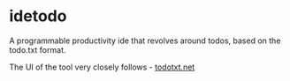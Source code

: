 # idetodo
A programmable productivity ide that revolves around todos, based on the todo.txt format.

The UI of the tool very closely follows - [todotxt.net](http://benrhughes.github.io/todotxt.net/)